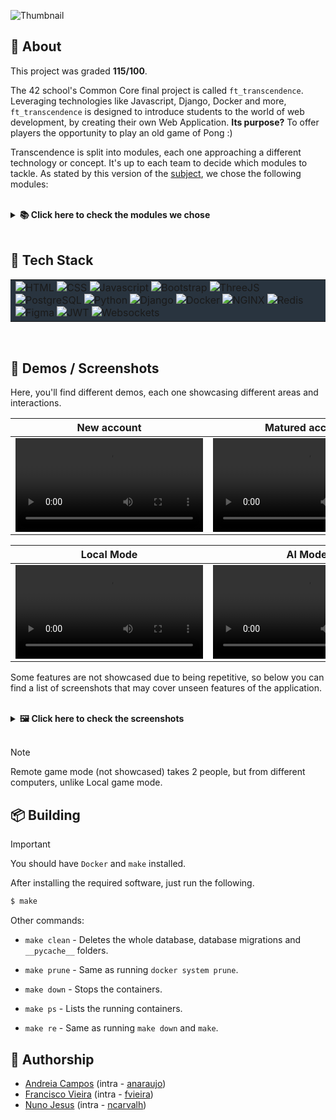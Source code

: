 ![Thumbnail](https://github.com/user-attachments/assets/e176c6d2-da67-49c6-8908-f4333dd71dfc)

## 📒 **About**
This project was graded <strong>115/100</strong>.

The 42 school's Common Core final project is called `ft_transcendence`. Leveraging technologies like Javascript, Django, Docker and more, `ft_transcendence` is designed to introduce students to the world of web development, by creating their own Web Application. **Its purpose?** To offer players the opportunity to play an old game of Pong :)

Transcendence is split into modules, each one approaching a different technology or concept. It's up to each team to decide which modules to tackle.
As stated by this version of the [subject](./subject.pdf), we chose the following modules:

<br>

<details>
	<summary><strong>📚 Click here to check the modules we chose</strong></summary>
	<br>

**Web**
- Major module: Use a Framework to build the backend.
- Minor module: Use a framework or a toolkit to build the frontend.
- Minor module: Use a database for the backend.

**User Management**
- Major module: Standard user management, authentication, users across
tournaments.
- Major module: Implementing a remote authentication.

**Gameplay and user experience**
- Major module: Remote players

**AI-Algo**
- Major module: Introduce an AI Opponent.
- Minor module: User and Game Stats Dashboards

**Cybersecurity**
- Major module: Implement Two-Factor Authentication (2FA) and JWT

**Graphics**
- Major module: Use of advanced 3D techniques.

</details>

<br>

## 🥞 Tech Stack
<table style="background-color:#29343F;" align=center>
	<tr>
		<td>
			<img src="https://img.shields.io/badge/HTML-FF751B?style=for-the-badge&logo=HTML5&logoColor=FFFFFF" alt="HTML">
			<img src="https://img.shields.io/badge/CSS-00DDFF?style=for-the-badge&logo=CSS3&logoColor=FFFFFF" alt="CSS">
			<img src="https://img.shields.io/badge/Javascript-FFAB00?style=for-the-badge&logo=Javascript&logoColor=FFFFFF" alt="Javascript">
			<img src="https://img.shields.io/badge/Bootstrap-C635F8?style=for-the-badge&logo=Bootstrap&logoColor=FFFFFF" alt="Bootstrap">
			<img src="https://img.shields.io/badge/ThreeJS-FFFFFF?style=for-the-badge&logo=Three.js&logoColor=000000" alt="ThreeJS">
			<img src="https://img.shields.io/badge/PostgreSQL-5f2000?style=for-the-badge&logo=PostgreSQL&logoColor=FFFFFF" alt="PostgreSQL">
			<img src="https://img.shields.io/badge/-Python-blue?style=for-the-badge&logo=Python&logoColor=FFFFFF" alt="Python">
			<img src="https://img.shields.io/badge/Django-44B78B?style=for-the-badge&logo=Django&logoColor=FFFFFF" alt="Django">
			<img src="https://img.shields.io/badge/Docker-2496ED?style=for-the-badge&logo=Docker&logoColor=FFFFFF" alt="Docker">
			<img src="https://img.shields.io/badge/NGINX-33ff32?style=for-the-badge&logo=NGINX&logoColor=FFFFFF" alt="NGINX">
			<img src="https://img.shields.io/badge/Redis-ff4432?style=for-the-badge&logo=Redis&logoColor=FFFFFF" alt="Redis">
			<img src="https://img.shields.io/badge/Figma-purple?style=for-the-badge&logo=Figma&logoColor=FFFFFF" alt="Figma">
			<img src="https://img.shields.io/badge/JWT-ff3274?style=for-the-badge&logo=jsonwebtokens&logoColor=FFFFFF" alt="JWT">
			<img src="https://img.shields.io/badge/Websockets-ffffff?style=for-the-badge" alt="Websockets">
		</td>
	</tr>
</table>

<br>

## 🎥 **Demos / Screenshots**

Here, you'll find different demos, each one showcasing different areas and interactions.
<table align=center>
	<tr>
		<th>New account</th>
		<th>Matured account</th>
	</tr>
	<tbody>
		<tr>
			<td><video src="https://github.com/user-attachments/assets/f9e43e97-8a4d-4c4b-95b1-7a17ed16d5ef"></video></td>
			<td><video src="https://github.com/user-attachments/assets/c0553959-cea5-4e84-b397-1e4a243a9389"></video></td>
		</tr>
	</tbody>
</table>

<table align=center>
	<tr>
		<th>Local Mode</th>
		<th>AI Mode</th>
	</tr>
	<tbody>
		<tr>
			<td><video src="https://github.com/user-attachments/assets/69bde55c-20a0-47c2-8ff3-e842f1dd61e0"></video></td>
			<td><video src="https://github.com/user-attachments/assets/6596cd7b-9ae0-4c4a-8652-cb99e09b1ccf"></video></td>
		</tr>
	</tbody>
</table>


Some features are not showcased due to being repetitive, so below you can find a list of screenshots that may cover unseen features of the application.

<br>

<details>
	<summary><strong>🖼️ Click here to check the screenshots</strong></summary>
	<br>

### Auth
![Screenshot from 2024-12-22 17-35-16](https://github.com/user-attachments/assets/e7547dd7-05da-426b-90bc-8f09741f9d34)
![Screenshot from 2024-12-22 18-07-03](https://github.com/user-attachments/assets/687f6fde-62d9-47b5-a1fb-971f24e2059d)
![transcendence-15-03-59](https://github.com/user-attachments/assets/3ccc98dc-b718-40db-9a29-adf9694a92a0)

# Home page
![transcendence-15-05-02](https://github.com/user-attachments/assets/832ffb57-7a4b-45b9-9ec9-86b1d797bb22)

# Game
![transcendence-15-09-40](https://github.com/user-attachments/assets/1d86b686-c331-4e53-892d-639e053a2d49)
![Screenshot from 2024-12-22 18-07-25](https://github.com/user-attachments/assets/649e6afa-1034-4bc3-8111-b1c559692ee5)
![Screenshot from 2024-12-22 17-35-51](https://github.com/user-attachments/assets/5324a751-1835-401b-befd-a5abf1d761ec)

# Tournaments
![transcendence-16-06-43](https://github.com/user-attachments/assets/58874faa-8843-44f0-a48e-ad584b4ed30d)
![transcendence-16-33-53](https://github.com/user-attachments/assets/746bdf68-2b6e-4b04-b324-4104d57e032b)
![transcendence-16-34-06](https://github.com/user-attachments/assets/9ff691d8-b48a-4b0e-ab9c-f6e9ffbf8a24)
![transcendence-16-30-32](https://github.com/user-attachments/assets/1c38a744-1108-467f-88fd-a1a3d84e8685)
![transcendence-16-30-36](https://github.com/user-attachments/assets/16e8c932-964f-47be-9022-f6088e381edd)
![transcendence-16-30-56](https://github.com/user-attachments/assets/191db56e-6bfc-4a1b-94be-c9fcac7b6cdb)

# User Dashboard
![transcendence-16-23-40](https://github.com/user-attachments/assets/fc76ba4d-2fa8-46cb-b1b4-1fb74b2c38ea)
![transcendence-16-24-28](https://github.com/user-attachments/assets/8e9b5d71-8009-4bbf-9e35-43f99afa37de)
![transcendence-16-23-46](https://github.com/user-attachments/assets/6ef6e50b-908e-424e-a02b-cf20106692a0)
![transcendence-16-34-33](https://github.com/user-attachments/assets/edbd9cc1-c607-4a8a-8546-48ce435e333f)
![transcendence-15-28-49](https://github.com/user-attachments/assets/14184138-902c-41a6-aeff-b9b49861362b)
</details>

<br>

> [!NOTE]
> Remote game mode (not showcased) takes 2 people, but from different computers, unlike Local game mode.

## 📦 **Building**
> [!IMPORTANT] 
> You should have `Docker` and `make` installed.

After installing the required software, just run the following.

```sh
$ make
```

Other commands: 

- `make clean` - Deletes the whole database, database migrations and `__pycache__` folders.

- `make prune` - Same as running `docker system prune`.

- `make down` - Stops the containers.

- `make ps` - Lists the running containers.

- `make re` - Same as running `make down` and `make`.

## 📝 **Authorship**

- [Andreia Campos](https://github.com/andreiacampos98) (intra - [anaraujo](https://profile.intra.42.fr/users/anaraujo))
- [Francisco Vieira](https://github.com/Xyckens) (intra - [fvieira](https://profile.intra.42.fr/users/fvieira))
- [Nuno Jesus](https://github.com/Nuno-Jesus) (intra - [ncarvalh](https://profile.intra.42.fr/users/ncarvalh))
